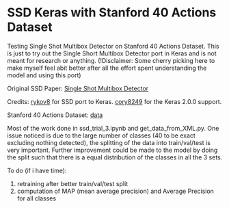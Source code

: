 # SSD Keras with Stanford 40 Actions Dataset

Testing Single Shot Multibox Detector on Stanford 40 Actions Dataset. This is just to try out the Single Short Multibox Detector port in Keras and is not meant for research or anything. (!Disclaimer: Some cherry picking here to make myself feel abit better after all the effort spent understanding the model and using this port)

Original SSD Paper: [Single Shot Multibox Detector](https://arxiv.org/abs/1512.02325)

Credits: [rykov8](https://github.com/rykov8/ssd_keras) for SSD port to Keras. [cory8249](https://github.com/cory8249/ssd_keras) for the Keras 2.0.0 support.

Stanford 40 Actions Dataset: [data](http://vision.stanford.edu/Datasets/40actions.html)

Most of the work done in ssd_trial_3.ipynb and get_data_from_XML.py. One issue noticed is due to the large number of classes (40 to be exact excluding nothing detected), the splitting of the data into train/val/test is very important. Further improvement could be made to the model by doing the split such that there is a equal distribution of the classes in all the 3 sets.

To do (if i have time):
1) retraining after better train/val/test split
2) computation of MAP (mean average precision) and Average Precision for all classes
